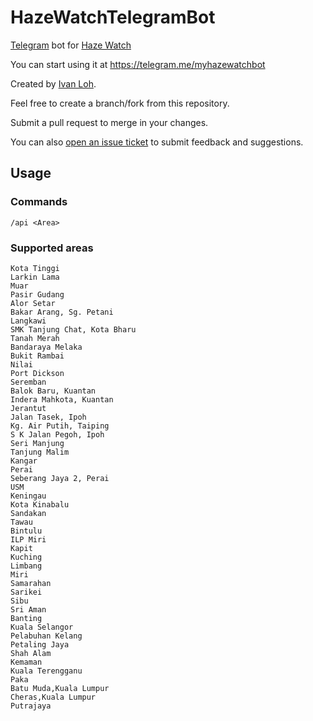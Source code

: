 # HazeWatchTelegramBot

[Telegram](http://telegram.me) bot for [Haze Watch](http://hazewatchapp.com)

You can start using it at https://telegram.me/myhazewatchbot

Created by [Ivan Loh](https://github.com/ivan-loh).

Feel free to create a branch/fork from this repository. 

Submit a pull request to merge in your changes.

You can also [open an issue ticket](https://github.com/HazeWatchApp/HazeWatchTelegramBot/issues) to submit feedback and suggestions.

## Usage

### Commands

```
/api <Area>
```

### Supported areas

```
Kota Tinggi	 	 	 	 
Larkin Lama	 	 	 
Muar	 	 
Pasir Gudang	 	 
Alor Setar	 	 
Bakar Arang, Sg. Petani	 
Langkawi
SMK Tanjung Chat, Kota Bharu	 	 	 
Tanah Merah 	 	 
Bandaraya Melaka	 	 
Bukit Rambai	 	 
Nilai 	 
Port Dickson	 	 
Seremban	 	 	 
Balok Baru, Kuantan 	 	 
Indera Mahkota, Kuantan 	 	 	 
Jerantut	 	 	 
Jalan Tasek, Ipoh	 	 
Kg. Air Putih, Taiping 	 	 	 
S K Jalan Pegoh, Ipoh 	 	 	 
Seri Manjung 	 	 	 
Tanjung Malim	 	 	 	 
Kangar 	 	 	 
Perai	 	 	 	 
Seberang Jaya 2, Perai	 	 	 	 
USM 	 	 	 
Keningau	 	 	 	 
Kota Kinabalu 	 	 	 
Sandakan	 	 	 	 
Tawau	 	 	 	 
Bintulu	 	 	 	 
ILP Miri	 	 	 	 
Kapit 	 	 	 
Kuching	 	 	 	 
Limbang	 	 	 	 
Miri	 	 	 	 
Samarahan	 	 	 	 
Sarikei 	 	 	 	 
Sibu	 	 	 	 
Sri Aman	 	 	 	 
Banting	 	 	 	 
Kuala Selangor	 	 	 	 
Pelabuhan Kelang	 	 	 	 
Petaling Jaya	 	 	 	 
Shah Alam	 	 	 	 
Kemaman		 	 	 	 
Kuala Terengganu	 	 	 	 
Paka	 	 	 	 
Batu Muda,Kuala Lumpur 	 	 	 	 
Cheras,Kuala Lumpur	 	 	 	 
Putrajaya
```
